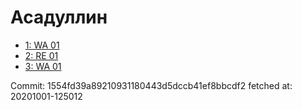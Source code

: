 # Асадуллин
- [1: WA 01](1.md)
- [2: RE 01](2.md)
- [3: WA 01](3.md)

Commit: 1554fd39a89210931180443d5dccb41ef8bbcdf2
 fetched at: 20201001-125012
